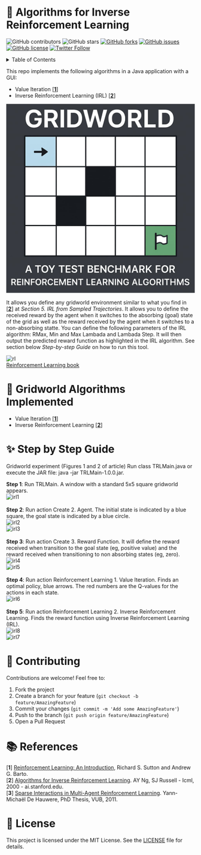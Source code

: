 <h1>🌟 Algorithms for Inverse Reinforcement Learning</h1>

![GitHub contributors](https://img.shields.io/github/contributors/ivomarb/Inverse-Reinforcement-Learning?color=ffcc66&style=for-the-badge)
![GitHub stars](https://img.shields.io/github/stars/ivomarb/Inverse-Reinforcement-Learning?color=ffcc66&style=for-the-badge)
[![GitHub forks](https://img.shields.io/github/forks/ivomarb/Inverse-Reinforcement-Learning?style=for-the-badge)](https://github.com/ivomarb/Inverse-Reinforcement-Learning/network)
[![GitHub issues](https://img.shields.io/github/issues/ivomarb/Inverse-Reinforcement-Learning?color=ffcc66&style=for-the-badge)](https://github.com/ivomarb/Inverse-Reinforcement-Learning/issues)
[![GitHub license](https://img.shields.io/github/license/ivomarb/Inverse-Reinforcement-Learning?style=for-the-badge)](https://github.com/ivomarb/Inverse-Reinforcement-Learning/blob/master/LICENSE)
[![Twitter Follow](https://img.shields.io/twitter/follow/ivomarb?color=ffcc66&logo=twitter&logoColor=ffffff&style=for-the-badge)](https://twitter.com/ivomarbrito)


<!-- TABLE OF CONTENTS -->
<details>
  <summary>Table of Contents</summary>
  <ol>
    <li>
      <a href="#-gridworld-algorithms-implemented">Gridworld Algorithms Implemented</a>
    </li>
    <li>
      <a href="#-step-by-step-guide">Step by Step Guide</a>
    </li>
    <li>
      <a href="#-references">References</a>
    </li>
    <li>
      <a href="#-contributing">Contributing</a>
    </li>
    <li>
      <a href="#-license">License</a>
    </li>
  </ol>
</details>

This repo implements the following algorithms in a Java application with a GUI: 

- Value Iteration [[**1**](#References)]</br>
- Inverse Reinforcement Learning (IRL) [[**2**](#References)] </br> 

<p align="center">
<img src="images/gridworld.jpeg" alt="Banner" width="600">
</p>

It allows you define any gridworld environment similar to what you find in [[**2**](#References)] at _Section 5. IRL from Sampled Trajectories_. It allows you to define the received reward by the agent when it switches to the absorbing (goal) state of the grid as well as the reward received by the agent when it switches to a non-absorbing statte. You can define the following parameters of the IRL algorithm: RMax, Min and Max Lambada and Lambada Step. It will then output the predicted reward function as highlighted in the IRL algorithm. See section below _Step-by-step Guide_ on how to run this tool.

![rl](https://user-images.githubusercontent.com/33180566/32406065-176535da-c150-11e7-8a9b-107518775755.jpg)</br >
[Reinforcement Learning book](#References)

# 📖 Gridworld Algorithms Implemented

- Value Iteration [[**1**](#References)]</br >
- Inverse Reinforcement Learning [[**2**](#References)] </br > 

# ✨ Step by Step Guide

Gridworld experiment (Figures 1 and 2 of article)
Run class TRLMain.java or execute the JAR file: java -jar TRLMain-1.0.0.jar.

**Step 1**: Run TRLMain. A window with a standard 5x5 square gridworld appears.</br >
![irl1](https://user-images.githubusercontent.com/33180566/32405201-66584008-c13f-11e7-91a3-67b773d82e76.PNG)</br >
</br >
**Step 2**: Run action Create 2. Agent. The initial state is indicated by a blue square, the goal state is indicated by a blue circle. </br >
![irl2](https://user-images.githubusercontent.com/33180566/32405204-8fe0370a-c13f-11e7-82bc-c4c738cb3c3b.PNG)</br >
![irl3](https://user-images.githubusercontent.com/33180566/32405207-a54ff832-c13f-11e7-87d4-6e227b410ea1.PNG)</br >
</br >
**Step 3**: Run action Create 3. Reward Function. It will define the reward received when transition to the goal state (eg, positive value) and the reward received when transitioning to non absorbing states (eg, zero).</br >
![irl4](https://user-images.githubusercontent.com/33180566/32405210-cc15a9bc-c13f-11e7-9956-f09b802efbb3.PNG)</br >
![irl5](https://user-images.githubusercontent.com/33180566/32405223-0294540c-c140-11e7-93bf-573947df7c8d.PNG)</br >
</br >
**Step 4**: Run action Reinforcement Learning 1. Value Iteration. Finds an optimal policy, blue arrows. The red numbers are the Q-values for the actions in each state.</br >
![irl6](https://user-images.githubusercontent.com/33180566/32405227-23a66220-c140-11e7-8f61-2d42044e80da.PNG)</br >
</br >
**Step 5**: Run action Reinforcement Learning 2. Inverse Reinforcement Learning. Finds the reward function using Inverse Reinforcement Learning (IRL).</br >
![irl8](https://user-images.githubusercontent.com/33180566/32405973-478f4b4e-c14e-11e7-9e6f-8e72dafbbe4f.JPG)</br>
![irl7](https://user-images.githubusercontent.com/33180566/32405236-3e895fa2-c140-11e7-9dce-d7e0eae00fe1.PNG)</br >

# 🤝 Contributing

Contributions are welcome! Feel free to:

1. Fork the project
2. Create a branch for your feature (`git checkout -b feature/AmazingFeature`)
3. Commit your changes (`git commit -m 'Add some AmazingFeature'`)
4. Push to the branch (`git push origin feature/AmazingFeature`)
5. Open a Pull Request

# 📚 References

[**1**] [Reinforcement Learning: An Introduction](http://incompleteideas.net/book/the-book-2nd.html), Richard S. Sutton and Andrew G. Barto.</br >
[**2**] [Algorithms for Inverse Reinforcement Learning](http://ai.stanford.edu/~ang/papers/icml00-irl.pdf). AY Ng, SJ Russell - Icml, 2000 - ai.stanford.edu.</br >
[**3**] [Sparse Interactions in Multi-Agent Reinforcement Learning](https://ai.vub.ac.be/wp-content/uploads/2019/12/Sparse-Interactions-in-Multi-Agent-Reinforcement-Learning.pdf). Yann-Michaël De Hauwere, PhD Thesis, VUB, 2011.


# 📝 License

This project is licensed under the MIT License. See the [LICENSE](LICENSE) file for details.

